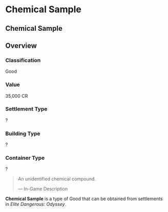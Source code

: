 # Chemical Sample
## Chemical Sample

## Overview

### Classification

Good

### Value

35,000 CR

### Settlement Type

?

### Building Type

?

### Container Type

?

> 
> 
> An unidentified chemical compound.
> 
> 
> — In-Game Description
> 

**Chemical Sample** is a type of Good that can be obtained from settlements in *Elite Dangerous: Odyssey*.